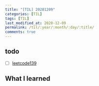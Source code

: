 ```yaml
---
title: "[TIL] 20201209"
categories: [TIL]
tags: [TIL]
last_modified_at: 2020-12-09
permalink: /til/:year/:month/:day/:title/
comments: true
---
```

## todo
- [ ] [leetcode139](https://leetcode.com/problems/word-break/)

## What I learned